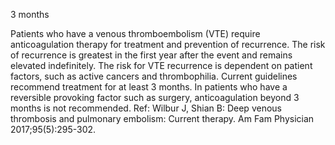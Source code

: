3 months

Patients who have a venous thromboembolism (VTE) require anticoagulation therapy for treatment and
prevention of recurrence. The risk of recurrence is greatest in the first year after the event and remains
elevated indefinitely. The risk for VTE recurrence is dependent on patient factors, such as active cancers
and thrombophilia. Current guidelines recommend treatment for at least 3 months. In patients who have
a reversible provoking factor such as surgery, anticoagulation beyond 3 months is not recommended.
Ref: Wilbur J, Shian B: Deep venous thrombosis and pulmonary embolism: Current therapy. Am Fam Physician
2017;95(5):295-302.